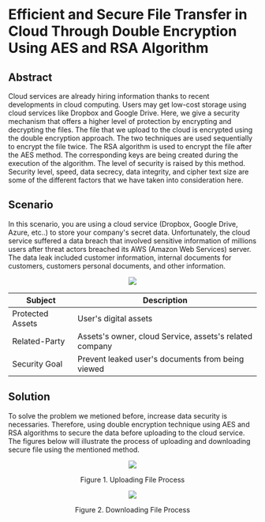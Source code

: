 # Efficient and Secure File Transfer in Cloud Through Double Encryption Using AES and RSA Algorithm

## Abstract
Cloud services are already hiring information thanks to recent developments in cloud computing. Users may get low-cost storage using cloud services like Dropbox and Google Drive. Here, we give a security mechanism that offers a higher level of protection by encrypting and decrypting the files. The file that we upload to the cloud is encrypted using the double encryption approach. The two techniques are used sequentially to encrypt the file twice.
The RSA algorithm is used to encrypt the file after the AES method. The corresponding keys are being created during the execution of the algorithm. The level of security is raised by this method. Security level, speed, data secrecy, data integrity, and cipher text size are some of the different factors that we have taken into consideration here.

## Scenario
In this scenario, you are using a cloud service (Dropbox, Google Drive, Azure, etc..) to store your company's secret data. Unfortunately, the cloud service suffered a data breach that involved sensitive information of millions users after threat actors breached its AWS (Amazon Web Services) server. The data leak included customer information, internal documents for customers, customers personal documents, and other information.

<p align="center">
  <img src="https://user-images.githubusercontent.com/92283038/226251074-a5947361-be29-46ea-a3c9-7927d686b773.png" />
</p>

| Subject     | Description |
| ----------- | ----------- |
| Protected Assets | User's digital assets       |
|Related-Party | Assets's owner, cloud Service, assets's related company|
|Security Goal | Prevent leaked user's documents from being viewed|

## Solution

To solve the problem we metioned before, increase data security is necessaries. Therefore, using double encryption technique using AES and RSA algorithms to secure the data before uploading to the cloud service. The figures below will illustrate the process of uploading and downloading secure file using the mentioned method.

<p align="center">
  <img src="https://user-images.githubusercontent.com/92283038/226259242-a8667334-87dd-4cc0-a289-30cafa94037d.png" />
</p>

<p align="center">
Figure 1. Uploading File Process
</p>

<p align="center">
  <img src="https://user-images.githubusercontent.com/92283038/226261577-c98380e3-52ab-479c-9b51-2b5089a8969d.png" />
</p>

<p align="center">
Figure 2. Downloading File Process
</p>



